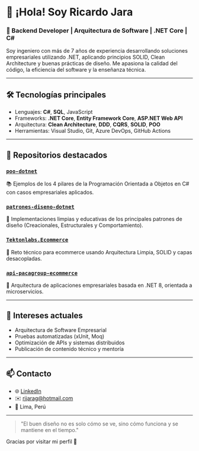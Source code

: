 # 👋 ¡Hola! Soy Ricardo Jara

### 💼 Backend Developer | Arquitectura de Software | .NET Core | C#

Soy ingeniero con más de 7 años de experiencia desarrollando soluciones empresariales utilizando .NET, aplicando principios SOLID, Clean Architecture y buenas prácticas de diseño. Me apasiona la calidad del código, la eficiencia del software y la enseñanza técnica.

---

## 🛠️ Tecnologías principales

- Lenguajes: **C#**, **SQL**, JavaScript
- Frameworks: **.NET Core**, **Entity Framework Core**, **ASP.NET Web API**
- Arquitectura: **Clean Architecture**, **DDD**, **CQRS**, **SOLID**, **POO**
- Herramientas: Visual Studio, Git, Azure DevOps, GitHub Actions

---

## 📘 Repositorios destacados

### [`poo-dotnet`](https://github.com/RJARAG-92/poo-dotnet)
📚 Ejemplos de los 4 pilares de la Programación Orientada a Objetos en C# con casos empresariales aplicados.

### [`patrones-diseno-dotnet`](https://github.com/RJARAG-92/patrones-diseno-dotnet)
🧠 Implementaciones limpias y educativas de los principales patrones de diseño (Creacionales, Estructurales y Comportamiento).

### [`Tektonlabs.Ecommerce`](https://github.com/RJARAG-92/Tektonlabs.Ecommerce)
🛒 Reto técnico para ecommerce usando Arquitectura Limpia, SOLID y capas desacopladas.

### [`api-pacagroup-ecommerce`](https://github.com/RJARAG-92/api-pacagroup-ecommerce)
🔧 Arquitectura de aplicaciones empresariales basada en .NET 8, orientada a microservicios.

---

## 🎯 Intereses actuales

- Arquitectura de Software Empresarial
- Pruebas automatizadas (xUnit, Moq)
- Optimización de APIs y sistemas distribuidos
- Publicación de contenido técnico y mentoría

---

## 📫 Contacto

- 🌐 [LinkedIn](https://www.linkedin.com/in/ricardo-jara-gaspar-b7a515265/)  
- ✉️ rjjarag@hotmail.com  
- 📍 Lima, Perú

---

> "El buen diseño no es solo cómo se ve, sino cómo funciona y se mantiene en el tiempo."

Gracias por visitar mi perfil 🙌
